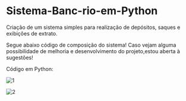 # Sistema-Banc-rio-em-Python
Criação de um sistema simples para realização de depósitos, saques e exibições de extrato.


Segue abaixo código de composição do sistema!
Caso vejam alguma possibilidade de melhoria e desenvolvimento do projeto,estou aberta à sugestões!

Código em Python: 


![1](https://github.com/user-attachments/assets/d4bec7c9-d4a7-4773-a014-597faac9efe7)

![2](https://github.com/user-attachments/assets/8bb2e2ab-3732-4bca-8a7f-32742eedee89)
